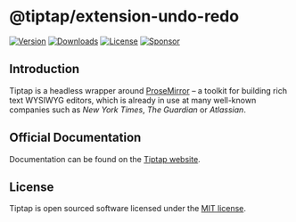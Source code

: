 # @tiptap/extension-undo-redo

[![Version](https://img.shields.io/npm/v/@tiptap/extension-undo-redo.svg?label=version)](https://www.npmjs.com/package/@tiptap/extension-undo-redo)
[![Downloads](https://img.shields.io/npm/dm/@tiptap/extension-undo-redo.svg)](https://npmcharts.com/compare/tiptap?minimal=true)
[![License](https://img.shields.io/npm/l/@tiptap/extension-undo-redo.svg)](https://www.npmjs.com/package/@tiptap/extension-undo-redo)
[![Sponsor](https://img.shields.io/static/v1?label=Sponsor&message=%E2%9D%A4&logo=GitHub)](https://github.com/sponsors/ueberdosis)

## Introduction

Tiptap is a headless wrapper around [ProseMirror](https://ProseMirror.net) – a toolkit for building rich text WYSIWYG editors, which is already in use at many well-known companies such as _New York Times_, _The Guardian_ or _Atlassian_.

## Official Documentation

Documentation can be found on the [Tiptap website](https://tiptap.dev).

## License

Tiptap is open sourced software licensed under the [MIT license](https://github.com/ueberdosis/tiptap/blob/main/LICENSE.md).
